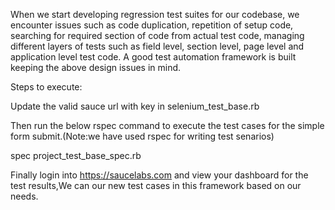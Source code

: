 When we start developing regression test suites for our codebase, we encounter issues such as code duplication, repetition of setup code, searching for required section of code from actual test code, managing different layers of tests such as field level, section level, page level and application level test code. A good test automation framework is built keeping the above design issues in mind.


Steps to execute:

  Update the valid sauce url with key in selenium_test_base.rb
  
  Then run the below rspec command to execute the test cases for the simple form submit.(Note:we have used rspec for writing test senarios)

  spec project_test_base_spec.rb
  
 Finally login into https://saucelabs.com and view your dashboard for the test results,We can our new test cases in this framework based on our needs.


   

